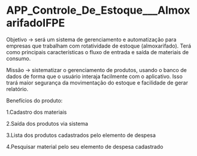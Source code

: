 # APP_Controle_De_Estoque___AlmoxarifadoIFPE

Objetivo -> será um sistema de gerenciamento e automatização para empresas que trabalham com rotatividade de estoque (almoxarifado). Terá como principais características o fluxo de entrada e saída de materiais de consumo.


 Missão -> sistematizar o gerenciamento de produtos, usando o banco de dados de forma que o usuário interaja facilmente com o aplicativo. Isso trará maior segurança da movimentação do estoque e facilidade de gerar relatório.

Benefícios do produto:

1.Cadastro dos materiais 

2.Saída dos produtos via sistema

3.Lista dos produtos cadastrados pelo elemento de despesa

4.Pesquisar material pelo seu elemento de despesa cadastrado



